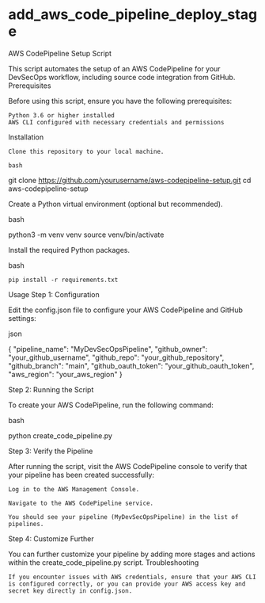 # add_aws_code_pipeline_deploy_stage

AWS CodePipeline Setup Script

This script automates the setup of an AWS CodePipeline for your DevSecOps workflow, including source code integration from GitHub.
Prerequisites

Before using this script, ensure you have the following prerequisites:

    Python 3.6 or higher installed
    AWS CLI configured with necessary credentials and permissions

Installation

    Clone this repository to your local machine.

    bash

git clone https://github.com/yourusername/aws-codepipeline-setup.git
cd aws-codepipeline-setup

Create a Python virtual environment (optional but recommended).

bash

python3 -m venv venv
source venv/bin/activate

Install the required Python packages.

bash

    pip install -r requirements.txt

Usage
Step 1: Configuration

Edit the config.json file to configure your AWS CodePipeline and GitHub settings:

json

{
  "pipeline_name": "MyDevSecOpsPipeline",
  "github_owner": "your_github_username",
  "github_repo": "your_github_repository",
  "github_branch": "main",
  "github_oauth_token": "your_github_oauth_token",
  "aws_region": "your_aws_region"
}

Step 2: Running the Script

To create your AWS CodePipeline, run the following command:

bash

python create_code_pipeline.py

Step 3: Verify the Pipeline

After running the script, visit the AWS CodePipeline console to verify that your pipeline has been created successfully:

    Log in to the AWS Management Console.

    Navigate to the AWS CodePipeline service.

    You should see your pipeline (MyDevSecOpsPipeline) in the list of pipelines.

Step 4: Customize Further

You can further customize your pipeline by adding more stages and actions within the create_code_pipeline.py script.
Troubleshooting

    If you encounter issues with AWS credentials, ensure that your AWS CLI is configured correctly, or you can provide your AWS access key and secret key directly in config.json.
